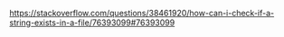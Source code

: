 https://stackoverflow.com/questions/38461920/how-can-i-check-if-a-string-exists-in-a-file/76393099#76393099
